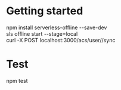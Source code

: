 # Getting started
npm install serverless-offline --save-dev  
sls offline start  --stage=local  
curl -X POST localhost:3000/acs/user/<username>/sync  

# Test
npm test
